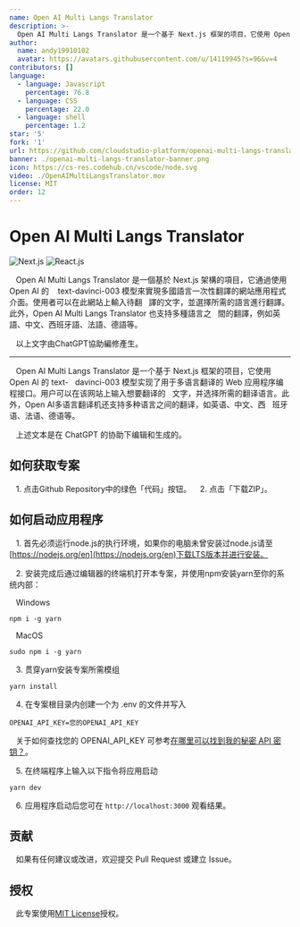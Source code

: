 ```yaml
---
name: Open AI Multi Langs Translator
description: >-
  Open AI Multi Langs Translator 是一个基于 Next.js 框架的项目，它使用 Open AI 的 text-davinci-003 模型实现了用于多语言翻译的 Web 应用程序编程接口。用户可以在该网站上输入想要翻译的文字，并选择所需的翻译语言。此外，Open AI多语言翻译机还支持多种语言之间的翻译，如英语、中文、西班牙语、法语、德语等。
author:
  name: andy19910102
  avatar: https://avatars.githubusercontent.com/u/14119945?s=96&v=4
contributors: []
language:
  - language: Javascript
    percentage: 76.8
  - language: CSS
    percentage: 22.0
  - language: shell
    percentage: 1.2
star: '5'
fork: '1'
url: https://github.com/cloudstudio-platform/openai-multi-langs-translator
banner: ./openai-multi-langs-translator-banner.png
icon: https://cs-res.codehub.cn/vscode/node.svg
video: ./OpenAIMultiLangsTranslator.mov
license: MIT
order: 12
---
```


# Open AI Multi Langs Translator

![Next.js](https://camo.githubusercontent.com/b7395b00d152dc8f19cec61f582369bd580e31b8ed93d34646ec43aa675baa7c/68747470733a2f2f696d672e736869656c64732e696f2f62616467652f4e6578742d626c61636b3f7374796c653d666f722d7468652d6261646765266c6f676f3d6e6578742e6a73266c6f676f436f6c6f723d7768697465)
![React.js](https://camo.githubusercontent.com/ab4c3c731a174a63df861f7b118d6c8a6c52040a021a552628db877bd518fe84/68747470733a2f2f696d672e736869656c64732e696f2f62616467652f72656163742d2532333230323332612e7376673f7374796c653d666f722d7468652d6261646765266c6f676f3d7265616374266c6f676f436f6c6f723d253233363144414642)

&nbsp; &nbsp;Open AI Multi Langs Translator 是一個基於 Next.js 架構的項目，它通過使用 Open AI 的 &nbsp; &nbsp;text-davinci-003 模型來實現多國語言一次性翻譯的網站應用程式介面。使用者可以在此網站上輸入待翻&nbsp; &nbsp;譯的文字，並選擇所需的語言進行翻譯。此外，Open AI Multi Langs Translator 也支持多種語言之&nbsp; &nbsp;間的翻譯，例如英語、中文、西班牙語、法語、德語等。

&nbsp; &nbsp;以上文字由ChatGPT協助編修產生。

----

&nbsp; &nbsp;Open AI Multi Langs Translator 是一个基于 Next.js 框架的项目，它使用 Open AI 的 text-&nbsp; &nbsp;davinci-003 模型实现了用于多语言翻译的 Web 应用程序编程接口。用户可以在该网站上输入想要翻译的&nbsp; &nbsp;文字，并选择所需的翻译语言。此外，Open AI多语言翻译机还支持多种语言之间的翻译，如英语、中文、西&nbsp; &nbsp;班牙语、法语、德语等。

&nbsp; &nbsp;上述文本是在 ChatGPT 的协助下编辑和生成的。

## 如何获取专案

&nbsp; &nbsp;1. 点击Github Repository中的绿色「代码」按钮。
&nbsp; &nbsp;2. 点击「下载ZIP」。

## 如何启动应用程序

&nbsp; &nbsp;1. 首先必须运行node.js的执行环境，如果你的电脑未曾安装过node.js请至[https://nodejs.org/en](https://nodejs.org/en)下载LTS版本并进行安装。

&nbsp; &nbsp;2. 安装完成后通过编辑器的终端机打开本专案，并使用npm安装yarn至你的系统内部：

&nbsp; &nbsp;Windows
```
npm i -g yarn
```

&nbsp; &nbsp;MacOS
```
sudo npm i -g yarn
```

&nbsp; &nbsp;3. 贯穿yarn安装专案所需模组

```
yarn install
```

&nbsp; &nbsp;4. 在专案根目录内创建一个为 .env 的文件并写入

```
OPENAI_API_KEY=您的OPENAI_API_KEY
```

&nbsp; &nbsp;关于如何查找您的 OPENAI_API_KEY 可参考[在哪里可以找到我的秘密 API 密钥？](https://help.openai.com/en/articles/4936850-where-do-i-find-my-secret-api-key)。

&nbsp; &nbsp;5. 在终端程序上输入以下指令将应用启动

```
yarn dev
```

&nbsp; &nbsp;6. 应用程序启动后您可在 `http://localhost:3000` 观看结果。

## 贡献

&nbsp; &nbsp;如果有任何建议或改进，欢迎提交 Pull Request 或建立 Issue。

## 授权

&nbsp; &nbsp;此专案使用[MIT License](LICENSE)授权。

